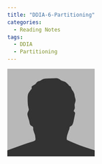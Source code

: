 ```yaml
---
title: "DDIA-6-Partitioning"
categories:
  - Reading Notes
tags:
  - DDIA
  - Partitioning
---
```

<!--![ddia-6-partitioning](/assets/images/reading-notes/DDIA/6/Designing-Data-Intensive-Applications-6-Partioning.png)
![ddia-6-partitioning](/assets/images/reading-notes/DDIA/6/Designing-Data-Intensive-Applications-6-Partioning-a.png)
![ddia-6-partitioning](/assets/images/reading-notes/DDIA/6/Designing-Data-Intensive-Applications-6-Partioning-b.png)
![ddia-6-partitioning](/assets/images/reading-notes/DDIA/6/bart-test.png)-->
![test](/assets/images/bio-photo.jpg)